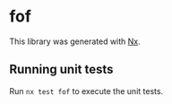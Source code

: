 # fof

This library was generated with [Nx](https://nx.dev).

## Running unit tests

Run `nx test fof` to execute the unit tests.
